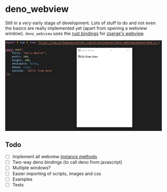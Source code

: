 # deno_webview

Still in a *very* early stage of development. Lots of stuff to do and not even
the basics are really implemented yet (apart from opening a webview window).
`deno_webview` uses the [rust bindings](https://github.com/Boscop/web-view) for
[zserge's webview](https://github.com/zserge/webview).

![Example image](images/deno_webview.png)

## Todo
- [ ] Implement all webview [instance methods](https://docs.rs/web-view/0.6.0/web_view/struct.WebView.html)
- [ ] Two-way deno bindings (to call deno from javascript)
- [ ] Multiple windows?
- [ ] Easier importing of scripts, images and css
- [ ] Examples
- [ ] Tests
